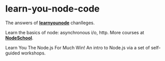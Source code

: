 # learn-you-node-code

The answers of [**learnyounode**](https://github.com/workshopper/learnyounode) chanlleges.

Learn the basics of node: asynchronous i/o, http. More courses at [**NodeSchool**](https://nodeschool.io/).

Learn You The Node.js For Much Win! An intro to Node.js via a set of self-guided workshops.